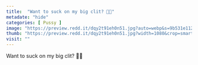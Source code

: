 ```yaml
---
title:  "Want to suck on my big clit? 🙈👀"
metadate: "hide"
categories: [ Pussy ]
image: "https://preview.redd.it/dqy2t91eh0n51.jpg?auto=webp&s=9b531e112102a08e7693438167ef2e5bacf03abb"
thumb: "https://preview.redd.it/dqy2t91eh0n51.jpg?width=1080&crop=smart&auto=webp&s=8896b037d3e5098dd81523ed0c5e7b118ca7b9fe"
visit: ""
---
```

Want to suck on my big clit? 🙈👀

